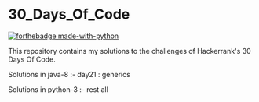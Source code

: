 # 30_Days_Of_Code 

[![forthebadge made-with-python](http://ForTheBadge.com/images/badges/made-with-python.svg)](https://www.python.org/)

This repository contains my solutions to the challenges of Hackerrank's 30 Days Of Code.

<div class="text-gray-light mb-2">
  
</div>

<div class="text-purple">
  
  Solutions in java-8 :- day21 : generics

  Solutions in python-3 :- rest all
  
</div>
  
